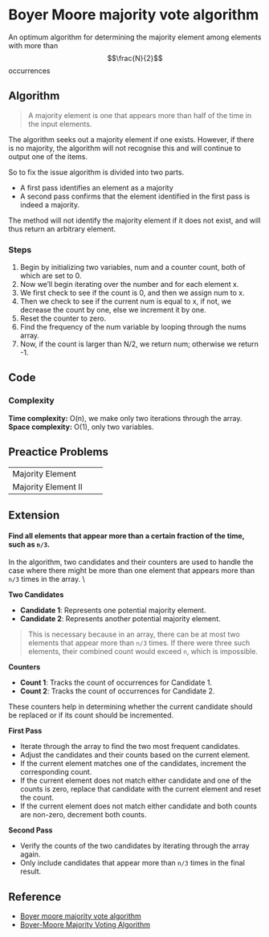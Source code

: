 # Boyer Moore majority vote algorithm

An optimum algorithm for determining the majority element among elements with more than $$\frac{N}{2}$$ occurrences

## Algorithm

> A majority element is one that appears more than half of the time in the input elements.

The algorithm seeks out a majority element if one exists. However, if there is no majority, the algorithm will not recognise this and will continue to output one of the items.

So to fix the issue algorithm is divided into two parts.

* A first pass identifies an element as a majority
* A second pass confirms that the element identified in the first pass is indeed a majority.

The method will not identify the majority element if it does not exist, and will thus return an arbitrary element.

### Steps

1. Begin by initializing two variables, num and a counter count, both of which are set to 0.
2. Now we’ll begin iterating over the number and for each element x.
3. We first check to see if the count is 0, and then we assign num to x.
4. Then we check to see if the current num is equal to x, if not, we decrease the count by one, else we increment it by one.
5. Reset the counter to zero.
6. Find the frequency of the num variable by looping through the nums array.
7. Now, if the count is larger than N/2, we return num; otherwise we return -1.

## Code&#x20;



### Complexity

**Time complexity:** O(n), we make only two iterations through the array.\
**Space complexity:** O(1), only two variables.

## Preactice Problems

|                     |   |   |
| ------------------- | - | - |
| Majority Element    |   |   |
| Majority Element II |   |   |



## Extension

#### Find all elements that appear more than a certain fraction of the time, such as `n/3`.

In the algorithm, two candidates and their counters are used to handle the case where there might be more than one element that appears more than `n/3` times in the array. \


**Two Candidates**

* **Candidate 1**: Represents one potential majority element.
* **Candidate 2**: Represents another potential majority element.

> This is necessary because in an array, there can be at most two elements that appear more than `n/3` times. If there were three such elements, their combined count would exceed `n`, which is impossible.

**Counters**

* **Count 1**: Tracks the count of occurrences for Candidate 1.
* **Count 2**: Tracks the count of occurrences for Candidate 2.

These counters help in determining whether the current candidate should be replaced or if its count should be incremented.

**First Pass**

* Iterate through the array to find the two most frequent candidates.
* Adjust the candidates and their counts based on the current element.
* If the current element matches one of the candidates, increment the corresponding count.
* If the current element does not match either candidate and one of the counts is zero, replace that candidate with the current element and reset the count.
* If the current element does not match either candidate and both counts are non-zero, decrement both counts.

**Second Pass**

* Verify the counts of the two candidates by iterating through the array again.
* Only include candidates that appear more than `n/3` times in the final result.

## Reference&#x20;

* [Boyer moore majority vote algorithm](https://www.topcoder.com/thrive/articles/boyer-moore-majority-vote-algorithm)
* [Boyer-Moore Majority Voting Algorithm](https://utkarsh1504.github.io/DSA-Java/bmmv-algorithm)




